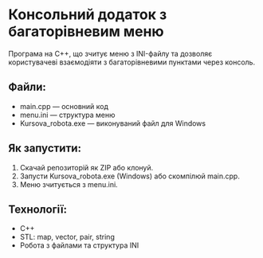 # Консольний додаток з багаторівневим меню

Програма на C++, що зчитує меню з INI-файлу та дозволяє користувачеві взаємодіяти з багаторівневими пунктами через консоль.

## Файли:
- main.cpp — основний код
- menu.ini — структура меню
- Kursova_robota.exe — виконуваний файл для Windows

## Як запустити:
1. Скачай репозиторій як ZIP або клонуй.
2. Запусти Kursova_robota.exe (Windows) або скомпілюй main.cpp.
3. Меню зчитується з menu.ini.

## Технології:
- C++
- STL: map, vector, pair, string
- Робота з файлами та структура INI
